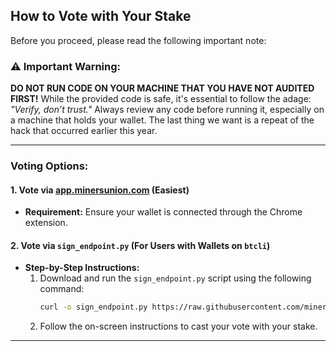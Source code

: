 ## How to Vote with Your Stake

Before you proceed, please read the following important note:

### ⚠️ **Important Warning:**
**DO NOT RUN CODE ON YOUR MACHINE THAT YOU HAVE NOT AUDITED FIRST!** While the provided code is safe, it's essential to follow the adage: _"Verify, don’t trust."_ Always review any code before running it, especially on a machine that holds your wallet. The last thing we want is a repeat of the hack that occurred earlier this year.

---

### Voting Options:

#### 1. Vote via [app.minersunion.com](https://app.minersunion.com) (Easiest)
- **Requirement:** Ensure your wallet is connected through the Chrome extension.

#### 2. Vote via `sign_endpoint.py` (For Users with Wallets on `btcli`)
- **Step-by-Step Instructions:**
  1. Download and run the `sign_endpoint.py` script using the following command:
     ```bash
     curl -o sign_endpoint.py https://raw.githubusercontent.com/minersunion/supertensor/main/to_migrate/src/voting/sign.py && python3 sign_endpoint.py
     ```
  2. Follow the on-screen instructions to cast your vote with your stake.

---

